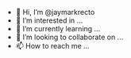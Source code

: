 - 👋 Hi, I’m @jaymarkrecto
- 👀 I’m interested in ...
- 🌱 I’m currently learning ...
- 💞️ I’m looking to collaborate on ...
- 📫 How to reach me ...

<!---
jaymarkrecto/jaymarkrecto is a ✨ special ✨ repository because its `README.md` (this file) appears on your GitHub profile.
You can click the Preview link to take a look at your changes.
--->
